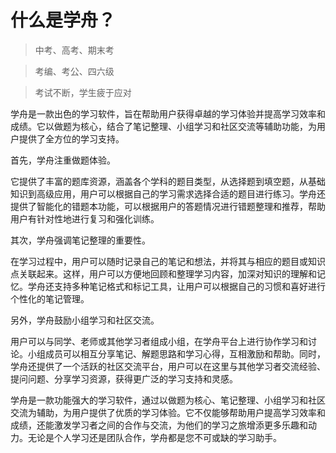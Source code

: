 # 什么是学舟？

> 中考、高考、期末考

> 考编、考公、四六级

> 考试不断，学生疲于应对


学舟是一款出色的学习软件，旨在帮助用户获得卓越的学习体验并提高学习效率和成绩。它以做题为核心，结合了笔记整理、小组学习和社区交流等辅助功能，为用户提供了全方位的学习支持。

首先，学舟注重做题体验。

它提供了丰富的题库资源，涵盖各个学科的题目类型，从选择题到填空题，从基础知识到高级应用，用户可以根据自己的学习需求选择合适的题目进行练习。学舟还提供了智能化的错题本功能，可以根据用户的答题情况进行错题整理和推荐，帮助用户有针对性地进行复习和强化训练。

其次，学舟强调笔记整理的重要性。

在学习过程中，用户可以随时记录自己的笔记和想法，并将其与相应的题目或知识点关联起来。这样，用户可以方便地回顾和整理学习内容，加深对知识的理解和记忆。学舟还支持多种笔记格式和标记工具，让用户可以根据自己的习惯和喜好进行个性化的笔记管理。

另外，学舟鼓励小组学习和社区交流。

用户可以与同学、老师或其他学习者组成小组，在学舟平台上进行协作学习和讨论。小组成员可以相互分享笔记、解题思路和学习心得，互相激励和帮助。同时，学舟还提供了一个活跃的社区交流平台，用户可以在这里与其他学习者交流经验、提问问题、分享学习资源，获得更广泛的学习支持和灵感。

学舟是一款功能强大的学习软件，通过以做题为核心、笔记整理、小组学习和社区交流为辅助，为用户提供了优质的学习体验。它不仅能够帮助用户提高学习效率和成绩，还能激发学习者之间的合作与交流，为他们的学习之旅增添更多乐趣和动力。无论是个人学习还是团队合作，学舟都是您不可或缺的学习助手。


